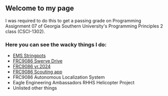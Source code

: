 ## Welcome to my page
I was required to do this to get a passing grade on Programming Assignment 07 of Georgia Southern University's Programming Principles 2 class (CSCI-1302).

### Here you can see the wacky things I do:
- [EMS Stringpots](https://github.com/Trevor-Hurst/StringPotsBaja)
- [FRC9086 Swerve Drive](https://github.com/WackyTubeman/FRC9086-StandardSwerveControl)
- [FRC9086 yr.2024](https://github.com/shawn-mcc/FRC9086-2024)
- [FRC9086 Scouting app](https://github.com/shawn-mcc/FRC9086-Scouting-App)
- FRC9086 Autonomous Localization System
- Eagle Engineering Ambassadors RHHS Helicopter Project
- Unlisted other things

